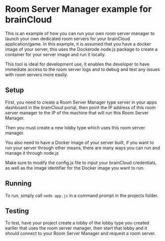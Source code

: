 # Room Server Manager example for brainCloud

This is an example of how you can run your own room server manager to launch your own dedicated room servers for your brainCloud application/game. 
In this example, it is assumed that you have a docker image of your server, this uses the Dockerode node.js package to create a container for your server image and run it locally.

This tool is ideal for development use, it enables the developer to have immediate access to the room server logs and to debug and test any issues with room servers more easily.

## Setup

First, you need to create a Room Server Manager type server in your apps dashboard in the brainCloud portal, then point the IP address of this room server manager to the IP of the machine that will run this Room Server Manager.

Then you must create a new lobby type which uses this room server manager.

You also need to have a Docker image of your server built, if you want to run your server through other means, there are many ways you can run and manage it through node.js

Make sure to modify the config.js file to input your brainCloud credentials, as well as the image identifier for the Docker image you want to run.

## Running

To run, simply call `node app.js` in a command prompt in the projects folder.

## Testing

To test, have your project create a lobby of the lobby type you created earlier that uses the room server manager, then start that lobby and it should connect to your Room Server Manager and request a room server.




